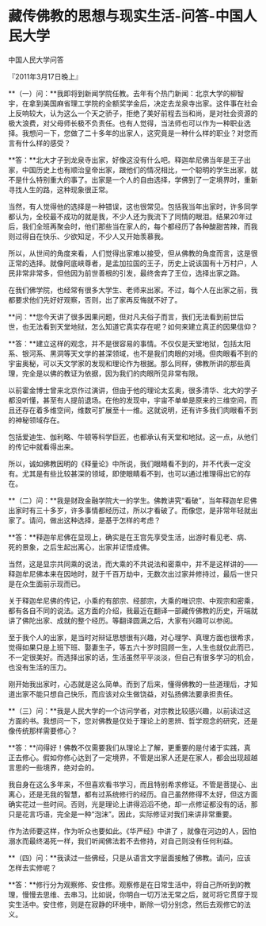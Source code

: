 # 藏传佛教的思想与现实生活-问答-中国人民大学

中国人民大学问答

『2011年3月17日晚上』

**（一）问：**我即将到新闻学院任教。去年有个热门新闻：北京大学的柳智宇，在拿到美国麻省理工学院的全额奖学金后，决定去龙泉寺出家。这件事在社会上反响较大，认为这么一个天之骄子，拒绝了美好前程去当和尚，是对社会资源的极大浪费，对父母师长极不负责任。也有人觉得，当法师也可以作为一种职业选择。我想问一下，您做了二十多年的出家人，这究竟是一种什么样的职业？对您而言有什么样的感受？

**答：**北大才子到龙泉寺出家，好像这没有什么吧。释迦牟尼佛当年是王子出家，中国历史上也有顺治皇帝出家，跟他们的情况相比，一个聪明的学生出家，就不是什么特别重大的事了。出家是一个人的自由选择，学佛到了一定境界时，重新寻找人生的路，这种现象很正常。

当然，有人觉得他的选择是一种错误，这也很常见。包括我当年出家时，许多同学都认为，全校最不成功的就是我，不少人还为我流下了同情的眼泪。结果20年过后，我们全班再聚会时，他们那些当在家人的，每个都经历了各种酸甜苦辣，而我则过得自在快乐、少欲知足，不少人又开始羡慕我。

所以，从世间的角度来看，人们觉得出家难以接受，但从佛教的角度而言，这是很正常的选择。就像阿底峡尊者，是孟加拉国的王子，历史上说该国有十万村户，人民非常非常多，但他因为前世善根的引发，最终舍弃了王位，选择出家之路。

在我们佛学院，也经常有很多大学生、老师来出家。不过，每个人在出家之前，我都要求他们先好好观察，否则，出了家再反悔就不好了。

**问：**您今天讲了很多因果问题，但对凡夫俗子而言，我们无法看到前世后世，也无法看到天堂地狱，怎么知道它真实存在呢？如何来建立真正的因果信仰？

**答：**建立这样的观念，并不是很容易的事情。不仅仅是天堂地狱，包括太阳系、银河系、黑洞等天文学的甚深领域，也不是我们肉眼的对境。但肉眼看不到的宇宙奥秘，可以天文学家的发现和理论作为根据。那么同样，佛教所讲的那些真理，完全是以佛的教证为依据，因为我们的肉眼所见非常有限。

以前霍金博士曾来北京作过演讲，但由于他的理论太玄奥，很多清华、北大的学子都没听懂，甚至有人提前退场。在他的发现中，宇宙不单单是原来的三维空间，而且还存在着多维空间，维数可扩展至十一维。这就说明，还有许多我们肉眼看不到的神秘领域存在。

包括爱迪生、伽利略、牛顿等科学巨匠，也都承认有天堂和地狱。这一点，从他们的传记中就看得出来。

所以，诚如佛教因明的《释量论》中所说，我们眼睛看不到的，并不代表一定没有。尤其是有些比较甚深的领域，即使眼睛看不到，也可以通过推理得出它的存在。

**（二）问：**我是财政金融学院大一的学生。佛教讲究“看破”，当年释迦牟尼佛出家时有三十多岁，许多事情都经历过，所以才看破了。而像您，是非常年轻就出家了。请问，做出这种选择，是基于怎样的考虑？

**答：**释迦牟尼佛在显现上，确实是在王宫先享受生活，出游时看见老、病、死的景象，之后生起出离心，出家并证悟成佛。

当然，这是显宗共同乘的说法，而大乘的不共说法和密乘中，并不是这样讲的——释迦牟尼佛本来在因地时，就于千百万劫中，无数次出过家并修持过，最后一世只是在众生面前示现而已。

关于释迦牟尼佛的传记，小乘的有部宗、经部宗，大乘的唯识宗、中观宗和密乘，都有各自不同的说法。这方面的介绍，我最近在翻译一部藏传佛教的历史，开端就讲了佛陀出家、成就的整个经历。等翻译圆满之后，大家有兴趣可以参阅。

至于我个人的出家，是当时对辩证思想很有兴趣，对心理学、真理方面也很希求，觉得如果只是上班下班、娶妻生子，等五六十岁时回顾一生，人生也就仅此而已，不一定很美好。而选择出家的话，生活虽然平平淡淡，但自己有很多学习的机会，也没有生活的压力。

刚开始我出家时，心态就是这么简单。而到了后来，懂得佛教的一些道理后，才知道出家不能只想自己快乐，而应该对众生做饶益，对弘扬佛法要承担责任。

**（三）问：**我是人民大学的一个访问学者，对宗教比较感兴趣，以前读过这方面的书。我想问一下，您对佛教是仅处于理论上的思辨、哲学观念的研究，还是像传统那样需要修心？

**答：**问得好！佛教不仅需要我们从理论上了解，更重要的是付诸于实践，真正去修心。假如你修心达到了一定境界，不管是出家人还是在家人，都会出现超越言思的一些境界，绝对会的。

我自身在这么多年来，不但喜欢看书学习，而且特别希求修证。不管是菩提心、出离心，还是无我的智慧，都有过系统修行的经历。自己虽然修得不太好，但这方面确实花过一些时间。否则，光是理论上讲得滔滔不绝，却一点修证都没有的话，那只是花言巧语，完全是一种“泡沫”。因此，实际修证对我们来讲非常重要。

作为法师要这样，作为听众也要如此。《华严经》中讲了 ，就像在河边的人，因怕溺水而最终渴死一样，我们听闻佛法若不去修持，对自己则没有任何利益。

**（四）问：**我读过一些佛经，只是从语言文字层面接触了佛教。请问，应该怎样去实修呢？

**答：**修行分为观察修、安住修。观察修是在日常生活中，将自己所听到的教理，慢慢去思维、去串习。比如说，你明白一切万法无常之后，就可将它贯穿于现实生活中。安住修，则是在寂静的环境中，断除一切分别念，然后去观修它的法义。

